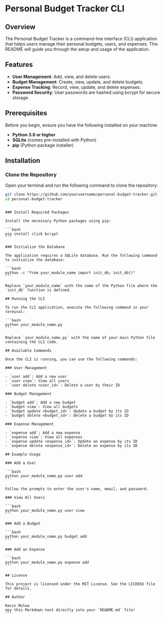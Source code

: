 # Personal Budget Tracker CLI

## Overview

The Personal Budget Tracker is a command-line interface (CLI) application that helps users manage their personal budgets, users, and expenses. This README will guide you through the setup and usage of the application.

## Features

- **User Management**: Add, view, and delete users.
- **Budget Management**: Create, view, update, and delete budgets.
- **Expense Tracking**: Record, view, update, and delete expenses.
- **Password Security**: User passwords are hashed using bcrypt for secure storage.

## Prerequisites

Before you begin, ensure you have the following installed on your machine:

- **Python 3.6 or higher**
- **SQLite** (comes pre-installed with Python)
- **pip** (Python package installer)

## Installation

### Clone the Repository

Open your terminal and run the following command to clone the repository:

```bash
git clone https://github.com/yourusername/personal-budget-tracker.git
cd personal-budget-tracker
```

````

### Install Required Packages

Install the necessary Python packages using pip:

```bash
pip install click bcrypt
```

### Initialize the Database

The application requires a SQLite database. Run the following command to initialize the database:

```bash
python -c "from your_module_name import init_db; init_db()"
```

Replace `your_module_name` with the name of the Python file where the `init_db` function is defined.

## Running the CLI

To run the CLI application, execute the following command in your terminal:

```bash
python your_module_name.py
```

Replace `your_module_name.py` with the name of your main Python file containing the CLI code.

## Available Commands

Once the CLI is running, you can use the following commands:

### User Management

- `user add`: Add a new user
- `user view`: View all users
- `user delete <user_id>`: Delete a user by their ID

### Budget Management

- `budget add`: Add a new budget
- `budget view`: View all budgets
- `budget update <budget_id>`: Update a budget by its ID
- `budget delete <budget_id>`: Delete a budget by its ID

### Expense Management

- `expense add`: Add a new expense
- `expense view`: View all expenses
- `expense update <expense_id>`: Update an expense by its ID
- `expense delete <expense_id>`: Delete an expense by its ID

## Example Usage

### Add a User

```bash
python your_module_name.py user add
```

Follow the prompts to enter the user's name, email, and password.

### View All Users

```bash
python your_module_name.py user view
```

### Add a Budget

```bash
python your_module_name.py budget add
```

### Add an Expense

```bash
python your_module_name.py expense add
```

## License

This project is licensed under the MIT License. See the LICENSE file for details.

## Author

Kevin Mulwa
opy this Markdown text directly into your `README.md` file!
```
````
